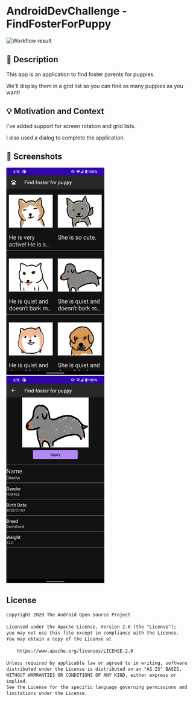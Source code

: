 # AndroidDevChallenge - FindFosterForPuppy

<!--- Replace <OWNER> with your Github Username and <REPOSITORY> with the name of your repository. -->
<!--- You can find both of these in the url bar when you open your repository in github. -->
![Workflow result](https://github.com/maho-ya/DevChallengeFindFosterForPuppy/workflows/Check/badge.svg)


## :scroll: Description
<!--- Describe your app in one or two sentences -->

This app is an application to find foster parents for puppies.

We'll display them in a grid list so you can find as many puppies as you want!

## :bulb: Motivation and Context
<!--- Optionally point readers to interesting parts of your submission. -->
<!--- What are you especially proud of? -->

I've added support for screen rotation and grid lists.

I also used a dialog to complete the application.

## :camera_flash: Screenshots
<!-- You can add more screenshots here if you like -->
<img src="/results/screenshot_1.png" width="260">&emsp;<img src="/results/screenshot_2.png" width="260">

## License
```
Copyright 2020 The Android Open Source Project

Licensed under the Apache License, Version 2.0 (the "License");
you may not use this file except in compliance with the License.
You may obtain a copy of the License at

    https://www.apache.org/licenses/LICENSE-2.0

Unless required by applicable law or agreed to in writing, software
distributed under the License is distributed on an "AS IS" BASIS,
WITHOUT WARRANTIES OR CONDITIONS OF ANY KIND, either express or implied.
See the License for the specific language governing permissions and
limitations under the License.
```